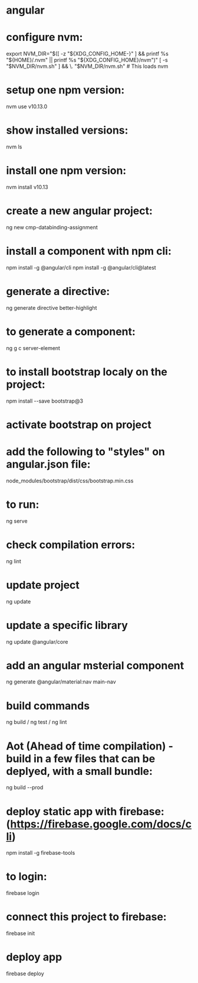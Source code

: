 # angular

# configure nvm:

export NVM_DIR="$([ -z "${XDG_CONFIG_HOME-}" ] && printf %s "${HOME}/.nvm" || printf %s "${XDG_CONFIG_HOME}/nvm")"
[ -s "$NVM_DIR/nvm.sh" ] && \. "$NVM_DIR/nvm.sh" # This loads nvm

# setup one npm version:

nvm use v10.13.0

# show installed versions:

nvm ls

# install one npm version:

nvm install v10.13

# create a new angular project:

ng new cmp-databinding-assignment

# install a component with npm cli:

npm install -g @angular/cli
npm install -g @angular/cli@latest

# generate a directive:
ng generate directive better-highlight

# to generate a component:
ng g c server-element

# to install bootstrap localy on the project:

npm install --save bootstrap@3

# activate bootstrap on project
# add the following to "styles" on angular.json file: 

node_modules/bootstrap/dist/css/bootstrap.min.css

# to run:
ng serve

# check compilation errors:
ng lint

# update project
ng update

# update a specific library
ng update @angular/core

# add an angular msterial component
ng generate @angular/material:nav main-nav

# build commands
ng build / ng test / ng lint

# Aot (Ahead of time compilation) - build in a few files that can be deplyed, with a small bundle:
ng build --prod

# deploy static app with firebase: (https://firebase.google.com/docs/cli)
npm install -g firebase-tools
# to login:
firebase login
# connect this project to firebase:
firebase init
# deploy app
firebase deploy
